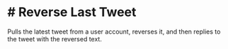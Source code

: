# # Reverse Last Tweet

Pulls the latest tweet from a user account, reverses it, and then replies to the tweet with the reversed text. 


